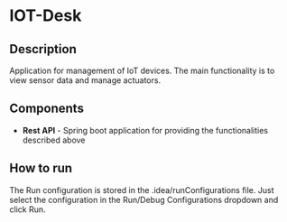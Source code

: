 # IOT-Desk

## Description
Application for management of IoT devices. The main functionality is to view sensor data and 
manage actuators.

## Components
- **Rest API** - Spring boot application for providing the functionalities described above

## How to run
The Run configuration is stored in the .idea/runConfigurations file. Just select the configuration in the 
Run/Debug Configurations dropdown and click Run.